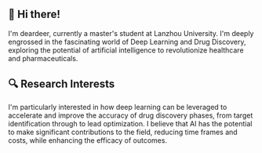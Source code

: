 ## 👋 Hi there! 
I'm deardeer, currently a master's student at Lanzhou University. I'm deeply engrossed in the fascinating world of Deep Learning and Drug Discovery, exploring the potential of artificial intelligence to revolutionize healthcare and pharmaceuticals.

<!--  ## 🎓 Academic Journey
My journey at Lanzhou University has been incredibly rewarding, offering me the opportunity to delve into cutting-edge research under the guidance of esteemed professors. My coursework and research projects have not only solidified my foundation in deep learning algorithms but also allowed me to explore their practical applications in drug discovery processes.-->

## 🔍 Research Interests
I'm particularly interested in how deep learning can be leveraged to accelerate and improve the accuracy of drug discovery phases, from target identification through to lead optimization. I believe that AI has the potential to make significant contributions to the field, reducing time frames and costs, while enhancing the efficacy of outcomes.

<!-- ## 💼 Projects and Contributions
Throughout my studies, I've been fortunate to contribute to several projects that aim at harnessing the power of AI for healthcare innovations. Whether it's developing predictive models for molecular interactions or optimizing drug screening processes, I'm always on the lookout for new challenges that push the boundaries of what's possible.-->

<!--## 🤝 Seeking Collaborations
I'm eager to connect with fellow researchers, data scientists, and professionals who share my passion for AI and healthcare. Whether you're looking for a collaborator on a specific project or interested in exchanging ideas and insights, I'm all ears. I'm particularly keen on projects that aim to apply deep learning techniques to novel areas of drug discovery and development.-->

<!-- ## 📬 Let's Connect!
If you're interested in discussing potential collaborations or just want to chat about the latest in AI and healthcare, feel free to reach out to me here on GitHub or via zhenglu.chen@icloud.com. I'm looking forward to connecting with like-minded individuals and contributing to meaningful projects.-->

